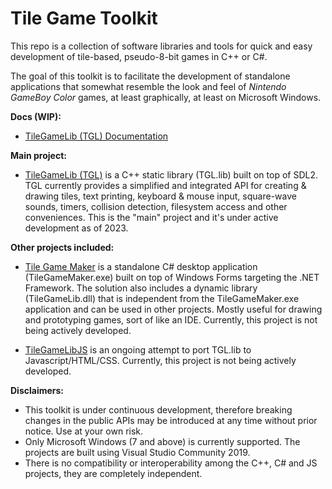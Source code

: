 # Tile Game Toolkit
This repo is a collection of software libraries and tools for quick and easy development of tile-based, pseudo-8-bit games in C++ or C#.

The goal of this toolkit is to facilitate the development of standalone applications that somewhat resemble the look and feel of *Nintendo GameBoy Color* games, at least graphically, at least on Microsoft Windows.

**Docs (WIP):**

- [TileGameLib (TGL) Documentation](https://fernandoairescastello.neocities.org/proj/tgl/tgl_index)

**Main project:**

- [TileGameLib (TGL)](https://github.com/FernandoAiresCastello/TileGameToolkit/tree/master/TileGameLibC) is a C++ static library (TGL.lib) built on top of SDL2. TGL currently provides a simplified and integrated API for creating & drawing tiles, text printing, keyboard & mouse input, square-wave sounds, timers, collision detection, filesystem access and other conveniences. This is the "main" project and it's under active development as of 2023.

**Other projects included:**

- [Tile Game Maker](https://github.com/FernandoAiresCastello/TileGameToolkit/tree/master/TileGameLibCS) is a standalone C# desktop application (TileGameMaker.exe) built on top of Windows Forms targeting the .NET Framework. The solution also includes a dynamic library (TileGameLib.dll) that is independent from the TileGameMaker.exe application and can be used in other projects. Mostly useful for drawing and prototyping games, sort of like an IDE. Currently, this project is not being actively developed.

- [TileGameLibJS](https://github.com/FernandoAiresCastello/TileGameToolkit/tree/master/TileGameLibJS) is an ongoing attempt to port TGL.lib to Javascript/HTML/CSS. Currently, this project is not being actively developed.

**Disclaimers:**

- This toolkit is under continuous development, therefore breaking changes in the public APIs may be introduced at any time without prior notice. Use at your own risk.
- Only Microsoft Windows (7 and above) is currently supported. The projects are built using Visual Studio Community 2019. 
- There is no compatibility or interoperability among the C++, C# and JS projects, they are completely independent.
